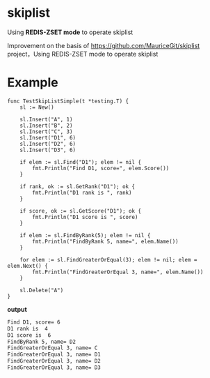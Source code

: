 # skiplist
Using **REDIS-ZSET mode** to operate skiplist

Improvement on the basis of https://github.com/MauriceGit/skiplist project，Using REDIS-ZSET mode to operate skiplist

# Example

```golang
func TestSkipListSimple(t *testing.T) {
	sl := New()

	sl.Insert("A", 1)
	sl.Insert("B", 2)
	sl.Insert("C", 3)
	sl.Insert("D1", 6)
	sl.Insert("D2", 6)
	sl.Insert("D3", 6)

	if elem := sl.Find("D1"); elem != nil {
		fmt.Println("Find D1, score=", elem.Score())
	}

	if rank, ok := sl.GetRank("D1"); ok {
		fmt.Println("D1 rank is ", rank)
	}

	if score, ok := sl.GetScore("D1"); ok {
		fmt.Println("D1 score is ", score)
	}

	if elem := sl.FindByRank(5); elem != nil {
		fmt.Println("FindByRank 5, name=", elem.Name())
	}

	for elem := sl.FindGreaterOrEqual(3); elem != nil; elem = elem.Next() {
		fmt.Println("FindGreaterOrEqual 3, name=", elem.Name())
	}

	sl.Delete("A")
}
```

**output**
```bash
Find D1, score= 6
D1 rank is  4
D1 score is  6
FindByRank 5, name= D2
FindGreaterOrEqual 3, name= C
FindGreaterOrEqual 3, name= D1
FindGreaterOrEqual 3, name= D2
FindGreaterOrEqual 3, name= D3
```


